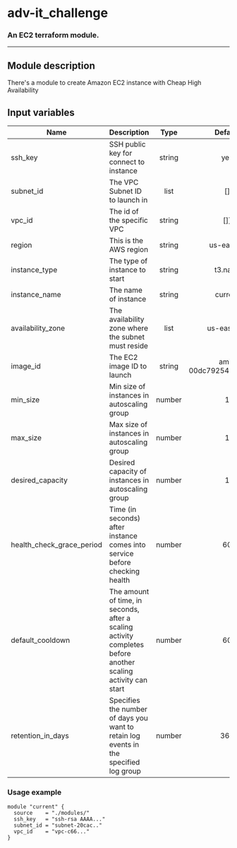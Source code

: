 # adv-it_challenge

### An EC2 terraform module.

---
## Module description

There's a module to create Amazon EC2 instance with Cheap High Availability

## Input variables

| Name | Description | Type | Default | Required |
|------|-------------|:----:|:-------:|:--------:|
| ssh_key |SSH public key for connect to instance| string | yes |
| subnet_id | The VPC Subnet ID to launch in | list | [] | yes |
| vpc_id | The id of the specific VPC | string | []] | yes |
| region | This is the AWS region | string | us-east-1 | no |
| instance_type | The type of instance to start | string | t3.nano | no |
| instance_name | The name of instance | string | current | no |
| availability_zone | The availability zone where the subnet must reside | list | us-east-1b | no |
| image_id | The EC2 image ID to launch | string | ami-00dc79254d0461090 | no |
| min_size | Min size of instances in autoscaling group | number | 1 | no|
| max_size | Max size of instances in autoscaling group | number | 1 | no|
| desired_capacity | Desired capacity of instances in autoscaling group | number | 1 | no|
| health_check_grace_period | Time (in seconds) after instance comes into service before checking health | number | 60 | no |
| default_cooldown | The amount of time, in seconds, after a scaling activity completes before another scaling activity can start | number | 60 | no |
| retention_in_days | Specifies the number of days you want to retain log events in the specified log group | number | 365 | no |
                                                                                                                     
                                                                                                                        
### Usage example
```
module "current" {
  source    = "./modules/"
  ssh_key   = "ssh-rsa AAAA..."
  subnet_id = "subnet-20cac.."
  vpc_id    = "vpc-c66..."
}
```
